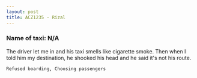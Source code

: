 ```yaml
---
layout: post
title: ACZ1235 - Rizal
---
```


### Name of taxi: N/A

The driver let me in and his taxi smells like cigarette smoke. Then when I told him my destination, he shooked his head and he said it's not his route.

```Refused boarding, Choosing passengers```

